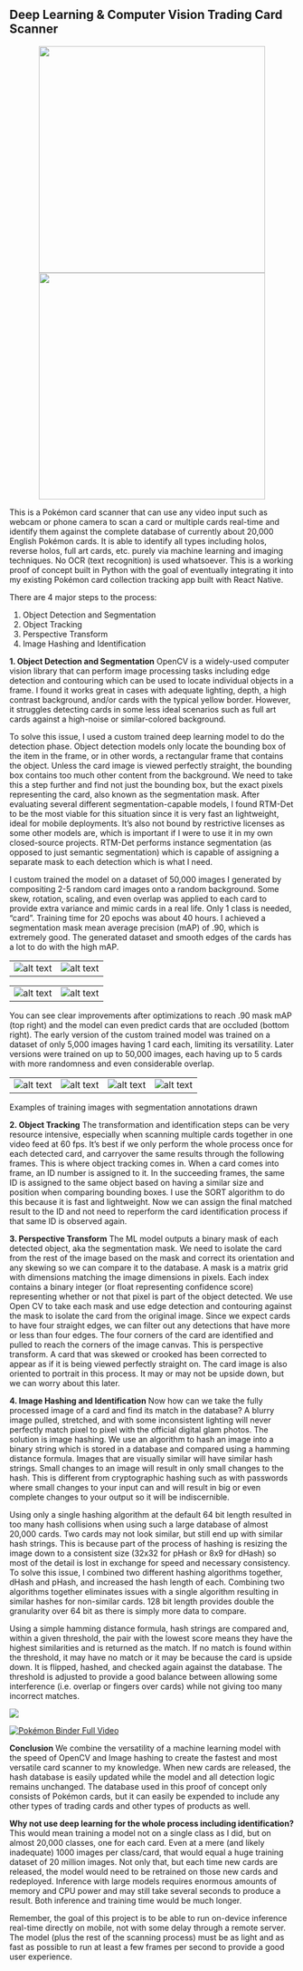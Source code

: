 ## Deep Learning & Computer Vision Trading Card Scanner

<p align="center">
  <img src="https://github.com/jslok/cardscanner/blob/master/media/demo_binder.gif?raw=true" width="400" />
  <img src="https://raw.githubusercontent.com/jslok/cardscanner/master/media/demo_mat.webp" width="400" />
</p>

This is a Pokémon card scanner that can use any video input such as webcam or phone camera to scan a card or multiple cards real-time and identify them against the complete database of currently about 20,000 English Pokémon cards. It is able to identify all types including holos, reverse holos, full art cards, etc. purely via machine learning and imaging techniques. No OCR (text recognition) is used whatsoever. This is a working proof of concept built in Python with the goal of eventually integrating it into my existing Pokémon card collection tracking app built with React Native.

There are 4 major steps to the process:

1.  Object Detection and Segmentation
2.  Object Tracking
3.  Perspective Transform
4.  Image Hashing and Identification

**1. Object Detection and Segmentation**
OpenCV is a widely-used computer vision library that can perform image processing tasks including edge detection and contouring which can be used to locate individual objects in a frame. I found it works great in cases with adequate lighting, depth, a high contrast background, and/or cards with the typical yellow border. However, it struggles detecting cards in some less ideal scenarios such as full art cards against a high-noise or similar-colored background.

To solve this issue, I used a custom trained deep learning model to do the detection phase. Object detection models only locate the bounding box of the item in the frame, or in other words, a rectangular frame that contains the object. Unless the card image is viewed perfectly straight, the bounding box contains too much other content from the background. We need to take this a step further and find not just the bounding box, but the exact pixels representing the card, also known as the segmentation mask. After evaluating several different segmentation-capable models, I found RTM-Det to be the most viable for this situation since it is very fast an lightweight, ideal for mobile deployments. It’s also not bound by restrictive licenses as some other models are, which is important if I were to use it in my own closed-source projects. RTM-Det performs instance segmentation (as opposed to just semantic segmentation) which is capable of assigning a separate mask to each detection which is what I need.

I custom trained the model on a dataset of 50,000 images I generated by compositing 2-5 random card images onto a random background. Some skew, rotation, scaling, and even overlap was applied to each card to provide extra variance and mimic cards in a real life. Only 1 class is needed, “card”. Training time for 20 epochs was about 40 hours. I achieved a segmentation mask mean average precision (mAP) of .90, which is extremely good. The generated dataset and smooth edges of the cards has a lot to do with the high mAP.

<table style="width: 400px; text-align: center; border: 0;">
  <tr>
    <td><img src="https://raw.githubusercontent.com/jslok/cardscanner/master/media/train1-1.webp" alt="alt text" style="max-width: 100%; height: auto;"></td>
    <td><img src="https://raw.githubusercontent.com/jslok/cardscanner/master/media/train1-3.webp" alt="alt text" style="max-width: 100%; height: auto;"></td>
  </tr>
</table>

<table style="width: 100%; text-align: center; border: 0;">
  <tr>
    <td>
        <img src="https://raw.githubusercontent.com/jslok/cardscanner/master/media/train2-1.webp" alt="alt text" style="max-width: 100%; height: auto;">
    </td>
    <td>
        <img src="https://raw.githubusercontent.com/jslok/cardscanner/master/media/train2-2.webp" alt="alt text" style="max-width: 100%; height: auto;">
    </td>
  </tr>
</table>

You can see clear improvements after optimizations to reach .90 mask mAP (top right) and the model can even predict cards that are occluded (bottom right). The early version of the custom trained model was trained on a dataset of only 5,000 images having 1 card each, limiting its versatility. Later versions were trained on up to 50,000 images, each having up to 5 cards with more randomness and even considerable overlap.

<table style="width: 100%; text-align: center; border: 0;">
  <tr>
    <td>
        <img src="https://raw.githubusercontent.com/jslok/cardscanner/master/media/training1.webp" alt="alt text" style="max-width: 100%; height: auto;">
    </td>
    <td>
        <img src="https://raw.githubusercontent.com/jslok/cardscanner/master/media/training2.webp" alt="alt text" style="max-width: 100%; height: auto;">
    </td>
    <td>
        <img src="https://raw.githubusercontent.com/jslok/cardscanner/master/media/training3.webp" alt="alt text" style="max-width: 100%; height: auto;">
    </td>
    <td>
        <img src="https://raw.githubusercontent.com/jslok/cardscanner/master/media/training4.webp" alt="alt text" style="max-width: 100%; height: auto;">
    </td>
  </tr>
</table>

Examples of training images with segmentation annotations drawn

**2. Object Tracking**
The transformation and identification steps can be very resource intensive, especially when scanning multiple cards together in one video feed at 60 fps. It’s best if we only perform the whole process once for each detected card, and carryover the same results through the following frames. This is where object tracking comes in. When a card comes into frame, an ID number is assigned to it. In the succeeding frames, the same ID is assigned to the same object based on having a similar size and position when comparing bounding boxes. I use the SORT algorithm to do this because it is fast and lightweight. Now we can assign the final matched result to the ID and not need to reperform the card identification process if that same ID is observed again.

**3. Perspective Transform**
The ML model outputs a binary mask of each detected object, aka the segmentation mask. We need to isolate the card from the rest of the image based on the mask and correct its orientation and any skewing so we can compare it to the database. A mask is a matrix grid with dimensions matching the image dimensions in pixels. Each index contains a binary integer (or float representing confidence score) representing whether or not that pixel is part of the object detected. We use Open CV to take each mask and use edge detection and contouring against the mask to isolate the card from the original image. Since we expect cards to have four straight edges, we can filter out any detections that have more or less than four edges. The four corners of the card are identified and pulled to reach the corners of the image canvas. This is perspective transform. A card that was skewed or crooked has been corrected to appear as if it is being viewed perfectly straight on. The card image is also oriented to portrait in this process. It may or may not be upside down, but we can worry about this later.

**4. Image Hashing and Identification**
Now how can we take the fully processed image of a card and find its match in the database? A blurry image pulled, stretched, and with some inconsistent lighting will never perfectly match pixel to pixel with the official digital glam photos. The solution is image hashing. We use an algorithm to hash an image into a binary string which is stored in a database and compared using a hamming distance formula. Images that are visually similar will have similar hash strings. Small changes to an image will result in only small changes to the hash. This is different from cryptographic hashing such as with passwords where small changes to your input can and will result in big or even complete changes to your output so it will be indiscernible.

Using only a single hashing algorithm at the default 64 bit length resulted in too many hash collisions when using such a large database of almost 20,000 cards. Two cards may not look similar, but still end up with similar hash strings. This is because part of the process of hashing is resizing the image down to a consistent size (32x32 for pHash or 8x9 for dHash) so most of the detail is lost in exchange for speed and necessary consistency. To solve this issue, I combined two different hashing algorithms together, dHash and pHash, and increased the hash length of each. Combining two algorithms together eliminates issues with a single algorithm resulting in similar hashes for non-similar cards. 128 bit length provides double the granularity over 64 bit as there is simply more data to compare.

Using a simple hamming distance formula, hash strings are compared and, within a given threshold, the pair with the lowest score means they have the highest similarities and is returned as the match. If no match is found within the threshold, it may have no match or it may be because the card is upside down. It is flipped, hashed, and checked again against the database. The threshold is adjusted to provide a good balance between allowing some interference (i.e. overlap or fingers over cards) while not giving too many incorrect matches.

<img src="https://raw.githubusercontent.com/jslok/cardscanner/master/media/demo_stages.webp"/>

[![Pokémon Binder Full Video](https://img.youtube.com/vi/u4uVJfR20iw/maxresdefault.jpg)](https://www.youtube.com/watch?v=u4uVJfR20iw)

**Conclusion**
We combine the versatility of a machine learning model with the speed of OpenCV and Image hashing to create the fastest and most versatile card scanner to my knowledge. When new cards are released, the hash database is easily updated while the model and all detection logic remains unchanged. The database used in this proof of concept only consists of Pokémon cards, but it can easily be expended to include any other types of trading cards and other types of products as well.

**Why not use deep learning for the whole process including identification?**
This would mean training a model not on a single class as I did, but on almost 20,000 classes, one for each card. Even at a mere (and likely inadequate) 1000 images per class/card, that would equal a huge training dataset of 20 million images. Not only that, but each time new cards are released, the model would need to be retrained on those new cards and redeployed. Inference with large models requires enormous amounts of memory and CPU power and may still take several seconds to produce a result. Both inference and training time would be much longer.

Remember, the goal of this project is to be able to run on-device inference real-time directly on mobile, not with some delay through a remote server. The model (plus the rest of the scanning process) must be as light and as fast as possible to run at least a few frames per second to provide a good user experience.
